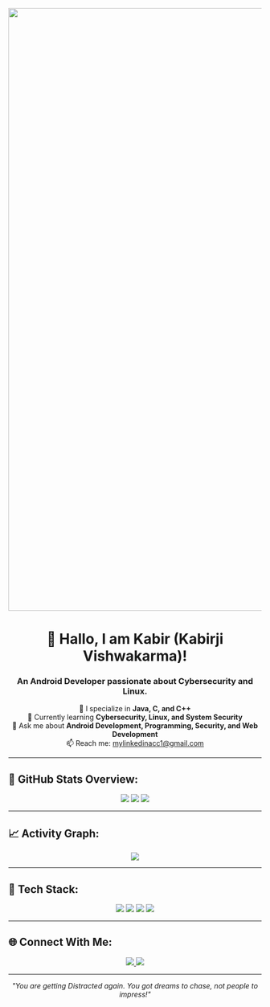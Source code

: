 <!-- Header with Gradient -->
<p align="center">
  <img src="https://i.pinimg.com/originals/b4/a1/91/b4a191e1d7f4d288f3b1204b159a9ff8.gif" alt="Demo GIF" width="1200" hieght="40" />
</p>





<h1 align="center">👋 Hallo, I am Kabir (Kabirji Vishwakarma)!</h1>
<h3 align="center">An Android Developer passionate about Cybersecurity and Linux.</h3>

<p align="center">
  📱 I specialize in <b>Java, C, and C++</b> <br>
  🔐 Currently learning <b>Cybersecurity, Linux, and System Security</b> <br>
  💬 Ask me about <b>Android Development, Programming, Security, and Web Development</b> <br>
  📫 Reach me: <a href="mailto:mylinkedinacc1@gmail.com">mylinkedinacc1@gmail.com</a>  
</p>

---

## 🧠 GitHub Stats Overview:
<p align="center">
  <img src="https://github-readme-stats.vercel.app/api?username=classifiedstudentkabir&show_icons=true&theme=radical" />
  <img src="https://github-readme-streak-stats.herokuapp.com?user=classifiedstudentkabir&theme=radical&hide_border=false" />
  <img src="https://github-readme-stats.vercel.app/api/top-langs/?username=classifiedstudentkabir&layout=compact&theme=radical" />
</p>

---

## 📈 Activity Graph:
<p align="center">
  <img src="https://github-readme-activity-graph.vercel.app/graph?username=classifiedstudentkabir&theme=react-dark&hide_border=true" />
</p>

---

## 🚀 Tech Stack:
<p align="center">
  <img src="https://img.shields.io/badge/-Java-007396?style=for-the-badge&logo=java" />
  <img src="https://img.shields.io/badge/-C-00599C?style=for-the-badge&logo=c" />
  <img src="https://img.shields.io/badge/-C++-00599C?style=for-the-badge&logo=c%2B%2B" />
  <img src="https://img.shields.io/badge/-Web%20Development-FFA500?style=for-the-badge&logo=html5" />
</p>

---

## 🌐 Connect With Me:
<p align="center">
  <a href="https://www.linkedin.com/in/kabirji-thedeveloper">
    <img src="https://img.shields.io/badge/-LinkedIn-blue?style=for-the-badge&logo=linkedin" />
  </a>
  <a href="https://discord.com/users/thebinodcc">
    <img src="https://img.shields.io/badge/-Discord-5865F2?style=for-the-badge&logo=discord&logoColor=white" />
  </a>
</p>

---

<p align="center"><i>"You are getting Distracted again. You got dreams to chase, not people to impress!"</i></p>
